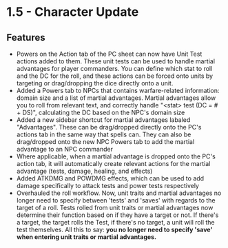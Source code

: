 # 1.5 - Character Update

## Features

* Powers on the Action tab of the PC sheet can now have Unit Test actions added to them. These unit tests can be used to handle martial advantages for player commanders. You can define which stat to roll and the DC for the roll, and these actions can be forced onto units by targeting or drag/dropping the dice directly onto a unit.
* Added a Powers tab to NPCs that contains warfare-related information: domain size and a list of martial advantages. Martial advantages allow you to roll from relevant text, and correctly handle "\<stat\> test (DC = # + DS)", calculating the DC based on the NPC's domain size
* Added a new sidebar shortcut for martial advantages labaled "Advantages". These can be drag/dropped directly onto the PC's actions tab in the same way that spells can. They can also be drag/dropped onto the new NPC Powers tab to add the martial advantage to an NPC commander
* Where applicable, when a martial advantage is dropped onto the PC's action tab, it will automatically create relevant actions for the martial advantage (tests, damage, healing, and effects)
* Added ATKDMG and POWDMG effects, which can be used to add damage specifically to attack tests and power tests respectively
* Overhauled the roll workflow. Now, unit traits and martial advantages no longer need to specify between 'tests' and 'saves' with regards to the target of a roll. Tests rolled from unit traits or martial advantages now determine their function based on if they have a target or not. If there's a target, the target rolls the Test, if there's no target, a unit will roll the test themselves. All this to say: **you no longer need to specify 'save' when entering unit traits or martial advantages.**
